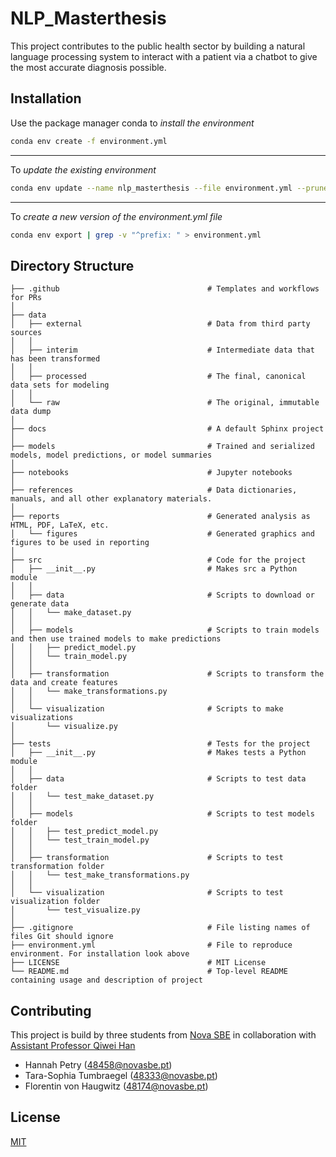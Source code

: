 # NLP_Masterthesis

This project contributes to the public health sector by building a natural language processing system to interact with a patient via a chatbot to give the most accurate diagnosis possible.

## Installation

Use the package manager conda to *install the environment*

```bash
conda env create -f environment.yml
```

---
To *update the existing environment*

```bash
conda env update --name nlp_masterthesis --file environment.yml --prune
```

---
To *create a new version of the environment.yml file*

```bash
conda env export | grep -v "^prefix: " > environment.yml
```

## Directory  Structure

```text
├── .github                                 # Templates and workflows for PRs
│
├── data
│   ├── external                            # Data from third party sources
│   │
│   ├── interim                             # Intermediate data that has been transformed
│   │
│   ├── processed                           # The final, canonical data sets for modeling
│   │
│   └── raw                                 # The original, immutable data dump
│
├── docs                                    # A default Sphinx project
│
├── models                                  # Trained and serialized models, model predictions, or model summaries
│
├── notebooks                               # Jupyter notebooks
│
├── references                              # Data dictionaries, manuals, and all other explanatory materials.
│
├── reports                                 # Generated analysis as HTML, PDF, LaTeX, etc.
│   └── figures                             # Generated graphics and figures to be used in reporting
│
├── src                                     # Code for the project
│   ├── __init__.py                         # Makes src a Python module
│   │
│   ├── data                                # Scripts to download or generate data
│   │   └── make_dataset.py
│   │
│   ├── models                              # Scripts to train models and then use trained models to make predictions
│   │   ├── predict_model.py
│   │   └── train_model.py
│   │
│   ├── transformation                      # Scripts to transform the data and create features
│   │   └── make_transformations.py
│   │
│   └── visualization                       # Scripts to make visualizations
│       └── visualize.py
│
├── tests                                   # Tests for the project
│   ├── __init__.py                         # Makes tests a Python module
│   │
│   ├── data                                # Scripts to test data folder
│   │   └── test_make_dataset.py
│   │
│   ├── models                              # Scripts to test models folder
│   │   ├── test_predict_model.py
│   │   └── test_train_model.py
│   │
│   ├── transformation                      # Scripts to test transformation folder
│   │   └── test_make_transformations.py
│   │
│   └── visualization                       # Scripts to test visualization folder
│       └── test_visualize.py
│
├── .gitignore                              # File listing names of files Git should ignore
├── environment.yml                         # File to reproduce environment. For installation look above
├── LICENSE                                 # MIT License
└── README.md                               # Top-level README containing usage and description of project
```

## Contributing

This project is build by three students from [Nova SBE](https://www.novasbe.unl.pt/en/) in collaboration with  [Assistant Professor Qiwei Han](https://www.novasbe.unl.pt/en/faculty-research/faculty/faculty-detail/id/137/qiwei-han)

- Hannah Petry (48458@novasbe.pt)
- Tara-Sophia Tumbraegel (48333@novasbe.pt)
- Florentin von Haugwitz (48174@novasbe.pt)

## License

[MIT](https://choosealicense.com/licenses/mit/)
